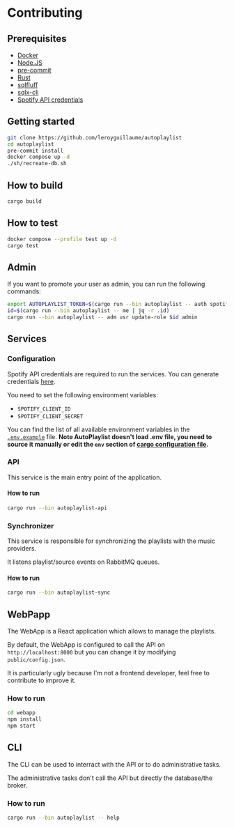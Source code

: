 # Contributing

## Prerequisites
- [Docker](https://www.docker.com/)
- [Node.JS](https://nodejs.org/en/)
- [pre-commit](https://pre-commit.com/)
- [Rust](https://rustup.rs/)
- [sqlfluff](https://sqlfluff.com/)
- [sqlx-cli](https://crates.io/crates/sqlx-cli)
- [Spotify API credentials](https://developer.spotify.com/)

## Getting started

```bash
git clone https://github.com/leroyguillaume/autoplaylist
cd autoplaylist
pre-commit install
docker compose up -d
./sh/recreate-db.sh
```

## How to build

```bash
cargo build
```

## How to test

```bash
docker compose --profile test up -d
cargo test
```

## Admin

If you want to promote your user as admin, you can run the following commands:
```bash
export AUTOPLAYLIST_TOKEN=$(cargo run --bin autoplaylist -- auth spotify | jq -r '.jwt')
id=$(cargo run --bin autoplaylist -- me | jq -r .id)
cargo run --bin autoplaylist -- adm usr update-role $id admin
```

## Services

### Configuration

Spotify API credentials are required to run the services. You can generate credentials [here](https://developer.spotify.com/dashboard/create).

You need to set the following environment variables:
- `SPOTIFY_CLIENT_ID`
- `SPOTIFY_CLIENT_SECRET`

You can find the list of all available environment variables in the [`.env.example`](.env.example) file. **Note AutoPlaylist doesn't load .env file, you need to source it manually or edit the `env` section of [cargo configuration file](./.cargo/config.toml).**

### API

This service is the main entry point of the application.

#### How to run

```bash
cargo run --bin autoplaylist-api
```

### Synchronizer

This service is responsible for synchronizing the playlists with the music providers.

It listens playlist/source events on RabbitMQ queues.

#### How to run

```bash
cargo run --bin autoplaylist-sync
```

## WebPapp

The WebApp is a React application which allows to manage the playlists.

By default, the WebApp is configured to call the API on `http://localhost:8000` but you can change it by modifying `public/config.json`.

It is particularly ugly because I'm not a frontend developer, feel free to contribute to improve it.

### How to run

```bash
cd webapp
npm install
npm start
```

## CLI

The CLI can be used to interract with the API or to do administrative tasks.

The administrative tasks don't call the API but directly the database/the broker.

### How to run

```bash
cargo run --bin autoplaylist -- help
```
